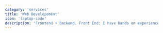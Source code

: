 ```yaml
---
category: 'services'
title: 'Web Developement'
icon: 'laptop-code'
description: 'Frontend + Backend. Front End: I have hands on experience with Angular, Vue and React. Backend: .Net Core, .Net 5'
---
```

